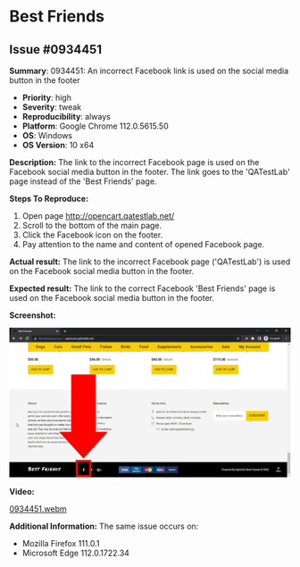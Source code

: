 # Best Friends

## Issue #0934451

**Summary**: 0934451: An incorrect Facebook link is used on the social media button in the footer

- **Priority**: high
- **Severity**: tweak
- **Reproducibility**: always
- **Platform**: Google Chrome 112.0.5615.50
- **OS**: Windows
- **OS Version**: 10 x64

**Description:** The link to the incorrect Facebook page is used on the Facebook social media button in the footer. The link goes to the 'QATestLab' page instead of the 'Best Friends' page.

**Steps To Reproduce:**

1. Open page http://opencart.qatestlab.net/
2. Scroll to the bottom of the main page.
3. Click the Facebook icon on the footer.
4. Pay attention to the name and content of opened Facebook page.

**Actual result:** The link to the incorrect Facebook page ('QATestLab') is used on the Facebook social media button in the footer.

**Expected result:** The link to the correct Facebook 'Best Friends' page is used on the Facebook social media button in the footer.

**Screenshot:**

![0934451](0934451.jpg)

**Video:**

[0934451.webm](0934451.webm)

**Additional Information:** The same issue occurs on:

- Mozilla Firefox 111.0.1
- Microsoft Edge 112.0.1722.34
